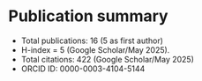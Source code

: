# Publication summary

- Total publications: 16 (5 as first author)
- H-index = 5 (Google Scholar/May 2025).
- Total citations: 422 (Google Scholar/May 2025)
- ORCID ID: 0000-0003-4104-5144
